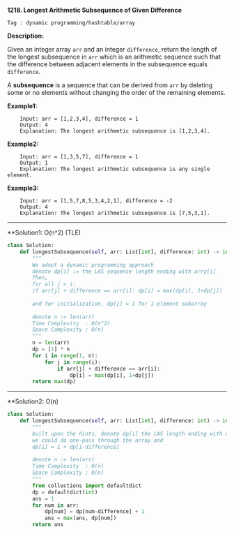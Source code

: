**1218. Longest Arithmetic Subsequence of Given Difference**

```Tag : dynamic programming/hashtable/array```

**Description:**

Given an integer array ```arr``` and an integer ```difference```, return the length of the longest subsequence in ```arr``` which is an arithmetic sequence such that the difference between adjacent elements in the subsequence equals ```difference```.

A **subsequence** is a sequence that can be derived from ```arr``` by deleting some or no elements without changing the order of the remaining elements.

**Example1:**

        Input: arr = [1,2,3,4], difference = 1
        Output: 4
        Explanation: The longest arithmetic subsequence is [1,2,3,4].

**Example2:**

        Input: arr = [1,3,5,7], difference = 1
        Output: 1
        Explanation: The longest arithmetic subsequence is any single element.

**Example3:**

        Input: arr = [1,5,7,8,5,3,4,2,1], difference = -2
        Output: 4
        Explanation: The longest arithmetic subsequence is [7,5,3,1].

-----------

**Solution1: O(n^2) (TLE)
```python
class Solution:
    def longestSubsequence(self, arr: List[int], difference: int) -> int:
        """
        We adopt a dynamic programming approach
        denote dp[i] := the LAS sequence length ending with arry[i]
        Then, 
        for all j < i:
        if arr[j] + difference == arr[i]: dp[i] = max(dp[i], 1+dp[j])
        
        and for initialization, dp[i] = 1 for 1-element subarray
        
        denote n := len(arr)
        Time Complexity  : O(n^2)
        Space Complexity : O(n)
        """
        n = len(arr)
        dp = [1] * n
        for i in range(1, n):
            for j in range(i):
                if arr[j] + difference == arr[i]:
                    dp[i] = max(dp[i], 1+dp[j])
        return max(dp)
```

-----------

**Solution2: O(n)
```python
class Solution:
    def longestSubsequence(self, arr: List[int], difference: int) -> int:
        """
        built upon the hints, denote dp[i] the LAS length ending with number i
        we could do one-pass through the array and
        dp[i] = 1 + dp[i-difference]
        
        denote n := len(arr)
        Time Complexity  : O(n)
        Space Complexity : O(n)
        """
        from collections import defaultdict
        dp = defaultdict(int)
        ans = 1
        for num in arr:
            dp[num] = dp[num-difference] + 1
            ans = max(ans, dp[num])
        return ans
```
